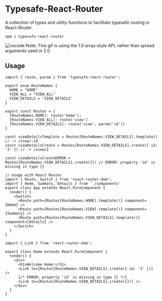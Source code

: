 # Typesafe-React-Router

A collection of types and utility functions to facilitate typesafe routing in React-Router.

`npm i typesafe-react-router`

![vscode](https://i.imgur.com/WQHOWKx.gif "VSCode")
Note: This gif is using the 1.0 array-style API, rather than spread arguments used in 2.0.

## Usage

```tsx
import { route, param } from 'typesafe-react-router';

export enum RouteNames {
  HOME = "HOME"
  VIEW_ALL = "VIEW_ALL"
  VIEW_DETAILS = 'VIEW_DETAILS'
}

export const Routes = {
  [RouteNames.HOME]: route('home');
  [RouteNames.VIEW_ALL]: route('view')
  [RouteNames.VIEW_DETAILS]: route('view', param('id'))
}

const viewDetailsTemplate = Routes[RouteNames.VIEW_DETAILS].template() // -> /view/:id
const viewDetailsCreate = Routes[RouteNames.VIEW_DETAILS].create({ id: '2' }) // -> /view/2

const viewDetailsCreateERROR = Routes[RouteNames.VIEW_DETAILS].create({}) // ERROR: property 'id' is missing in type {}

// Usage with React Router
import { Route, Switch } from 'react-router-dom';
import { Home, Summary, Details } from './components'
export class App extends React.PureComponent {
  render() {
    <Switch>
      <Route path={Routes[RouteNames.HOME].template()} component={Home} />
      <Route path={Routes[RouteNames.VIEW].template()} component={Summary} />
      <Route path={Routes[RouteNames.VIEW_DETAILS].template()} component={Details} />
    </Switch>
  }
}

import { Link } from 'react-router-dom';

export class Home extends React.PureComponent {
  render() {
    <div>
      <h1>Welcome Home!</h1>
      <Link to={Routes[RouteNames.VIEW_DETAILS].create({ id: '3' })} />
      {/* ERROR: property 'id' is missing in type {} */}
      <Link to={Routes[RouteNames.VIEW_DETAILS].create({})} />
    </div>
  }
}
```
